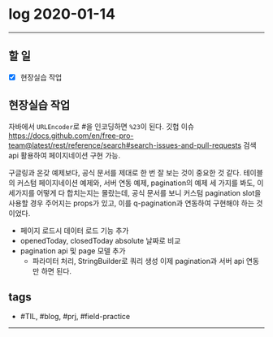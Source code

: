 # log 2020-01-14

--------------------------

## 할 일

- [x] 현장실습 작업

## 현장실습 작업

자바에서 `URLEncoder`로 #을 인코딩하면 `%23`이 된다.
깃헙 이슈 
https://docs.github.com/en/free-pro-team@latest/rest/reference/search#search-issues-and-pull-requests
검색 api 활용하여 페이지네이션 구현 가능.

구글링과 온갖 예제보다, 공식 문서를 제대로 한 번 잘 보는 것이 중요한 것 같다.
테이블의 커스텀 페이지네이션 예제와, 서버 연동 예제, pagination의 예제 세 가지를 봐도, 이 세가지를 어떻게 다 합치는지는 몰랐는데, 공식 문서를 보니 커스텀 pagination slot을 사용할 경우 주어지는 props가 있고, 이를 q-pagination과 연동하여 구현해야 하는 것이었다.

- 페이지 로드시 데이터 로드 기능 추가
- openedToday, closedToday absolute 날짜로 비교
- pagination api 및 page 모델 추가
  - 파라미터 처리, StringBuilder로 쿼리 생성
이제 pagination과 서버 api 연동만 하면 된다.


## tags
- \#TIL, \#blog, \#prj, \#field-practice

--------------------------

